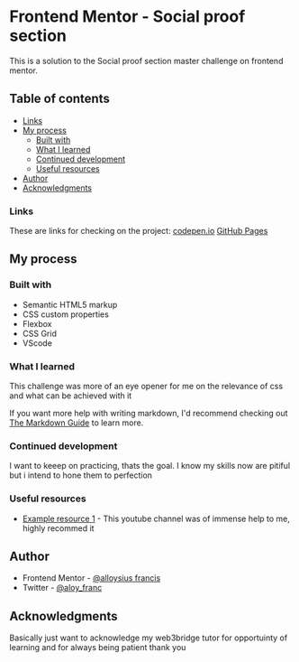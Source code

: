# Frontend Mentor - Social proof section
This is a solution to the Social proof section master challenge on frontend mentor.


## Table of contents

  - [Links](#links)
- [My process](#my-process)
  - [Built with](#built-with)
  - [What I learned](#what-i-learned)
  - [Continued development](#continued-development)
  - [Useful resources](#useful-resources)
- [Author](#author)
- [Acknowledgments](#acknowledgments)

### Links
These are links for checking on the project: [codepen.io](https://codepen.io/aloy_franc/pen/poLZzqz) 
                                             [GitHub Pages]()


## My process

### Built with

- Semantic HTML5 markup
- CSS custom properties
- Flexbox
- CSS Grid
- VScode

### What I learned

This challenge was more of an eye opener for me on the relevance of css and what can be achieved with it

If you want more help with writing markdown, I'd recommend checking out [The Markdown Guide](https://www.markdownguide.org/) to learn more.



### Continued development
I want to keeep on practicing, thats the goal. I know my skills now are pitiful but i intend to hone them to perfection


### Useful resources

- [Example resource 1](https://www.youtube.com/watch?app=desktop&v=9ROfWv981gg) - This youtube channel was of immense help to me, highly recommed it

## Author

- Frontend Mentor - [@alloysius francis](https://www.frontendmentor.io/profile/alloysiusfrancis)
- Twitter - [@aloy_franc](https://www.twitter.com/aloy_franc)



## Acknowledgments

Basically just want to acknowledge my web3bridge tutor for opportuinty of learning and for always being patient
thank you
